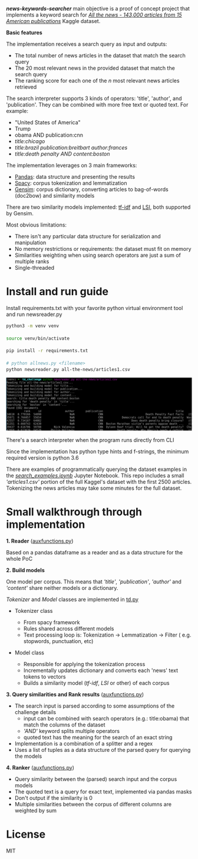 **_news-keywords-searcher_** main objective is a proof of concept project that implements a keyword search for [_All the news - 143,000 articles from 15 American publications_](https://www.kaggle.com/snapcrack/all-the-news/version/4#articles1.csv) Kaggle dataset.

**Basic features**

The implementation receives a search query as input and outputs:
- The total number of news articles in the dataset that match the search query
- The 20 most relevant news in the provided dataset that match the search query
- The ranking score for each one of the _n_ most relevant news articles retrieved

The search interpreter supports 3 kinds of operators: 'title', 'author', and 'publication'. They can be combined with more free text or quoted text. For example:
- "United States of America"
- Trump
- obama AND publication:cnn
- _title:chicago_
- _title:brazil publication:breitbart author:frances_
- _title:death penalty AND content:boston_

 
The implementation leverages on 3 main frameworks:
- [Pandas](https://pandas.pydata.org/): data structure and presenting the results
- [Spacy](https://spacy.io/):  corpus tokenization and lemmatization
- [Gensim](https://radimrehurek.com/gensim/): corpus dictionary, converting articles to bag-of-words (doc2bow) and similarity models

There are two similarity models implemented: [tf-idf](https://en.wikipedia.org/wiki/Tf%E2%80%93idf) and [LSI](https://radimrehurek.com/gensim/models/lsimodel.html), both supported by Gensim.

Most obvious limitations:
- There isn't any particular data structure for serialization and manipulation
- No memory restrictions or requirements: the dataset must fit on memory
- Similarities weighting when using search operators are just a sum of multiple ranks
- Single-threaded


# Install and run guide


Install requirements.txt with your favorite python virtual environment tool and run newsreader.py <filename>

```bash
python3 -m venv venv

source venv/bin/activate

pip install -r requirements.txt

# python allnews.py <filename>
python newsreader.py all-the-news/articles1.csv
```

<div style="text-align:center"><img src="https://github.com/luminoso/news-keywords-searcher/blob/master/doc/screenshot.png" /></div>

There's a search interpreter when the program runs directly from CLI

Since the implementation has python type hints and f-strings, the minimum required version is python 3.6

There are examples of programmatically querying the dataset examples in the [_search_examples.ipynb_](https://github.com/luminoso/news-keywords-searcher/blob/master/doc/search_examples.ipynb) Jupyter Notebook. This repo includes a small _'articles1.csv'_ portion of the full Kaggel's dataset with the first 2500 articles. Tokenizing the news articles may take some minutes for the full dataset.


# Small walkthrough through implementation

**1. Reader** ([auxfunctions.py](https://github.com/luminoso/news-keywords-searcher/blob/master/auxfunctions.py))

Based on a pandas dataframe as a reader and as a data structure for the whole PoC

**2. Build models**

One model per corpus. This means that _'title'_, _'publication'_, _'author'_ and _'content'_ share neither models or a dictionary.

_Tokenizer_ and _Model_ classes are implemented in [td.py](https://github.com/luminoso/news-keywords-searcher/blob/master/td.py)

- Tokenizer class
    - From spacy framework
    - Rules shared across different models
    - Text processing loop is: Tokenization -> Lemmatization -> Filter ( e.g. stopwords, punctuation, etc)

- Model class
    - Responsible for applying the tokenization process
    - Incrementally updates dictionary and converts each 'news' text tokens to vectors
    - Builds a similarity model (_tf-idf_, _LSI_ or other) of each corpus

**3. Query similarities and Rank results** ([auxfunctions.py](https://github.com/luminoso/news-keywords-searcher/blob/master/auxfunctions.py))

- The search input is parsed according to some assumptions of the challenge details
    - input can be combined with search operators (e.g.: title:obama) that match the columns of the dataset
    - _'AND'_ keyword splits multiple operators
    - quoted text has the meaning for the search of an exact string
- Implementation is a combination of a splitter and a regex
- Uses a list of tuples as a data structure of the parsed query for querying the models

**4. Ranker** ([auxfunctions.py](https://github.com/luminoso/news-keywords-searcher/blob/master/auxfunctions.py))
- Query similarity between the (parsed) search input and the corpus models
- The quoted text is a query for exact text, implemented via pandas masks
- Don't output if the similarity is 0
- Multiple similarities between the corpus of different columns are weighted by sum

# License
MIT
